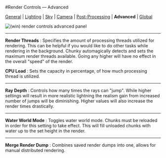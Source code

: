 #Render Controls &mdash; Advanced  

[General][0] | [Lighting][1] | [Sky][2] | [Camera][3] | [Post-Processing][4] | **Advanced** | [Global][6]  

[0]: /old-chunky-docs/render_controls_general.html
[1]: /old-chunky-docs/render_controls_lighting.html
[2]: /old-chunky-docs/render_controls_sky.html
[3]: /old-chunky-docs/render_controls_camera.html
[4]: /old-chunky-docs/render_controls_post-processing.html
[5]: /old-chunky-docs/render_controls_advanced.html
[6]: /old-chunky-docs/render_controls_global.html

![(win) render controls advanced panel](/old-chunky-docs/render_controls_advanced.png)  
 
----  

**Render Threads**
:   Specifies the amount of processing threads utilized for rendering. This can be helpful if you would like to do other tasks while rendering in the background. Chunky automagically detects and sets the maximum render threads available. Going any higher will have no effect in the overall "speed" of the render.  

**CPU Load**
:   Sets the capacity in percentage, of how much processing thread is utilized.  

----  

**Ray Depth**
:   Controls how many times the rays can "jump". While higher settings will result in more realistic lightning the realism gain from increased number of jumps will be diminishing. Higher values will also increase the render times drastically. 

----  

**Water World Mode**
:   Toggles water world mode. Chunks must be reloaded in order for this setting to take effect.
This will fill unloaded chunks with water up to the set height in the render.  

----  

**Merge Render Dump**
:   Combines saved render dumps into one, allows for manual distributed rendering.
